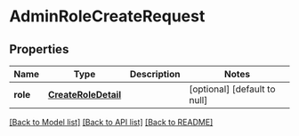 # AdminRoleCreateRequest

## Properties
Name | Type | Description | Notes
------------ | ------------- | ------------- | -------------
**role** | [**CreateRoleDetail**](CreateRoleDetail.md) |  | [optional] [default to null]

[[Back to Model list]](../README.md#documentation-for-models) [[Back to API list]](../README.md#documentation-for-api-endpoints) [[Back to README]](../README.md)


